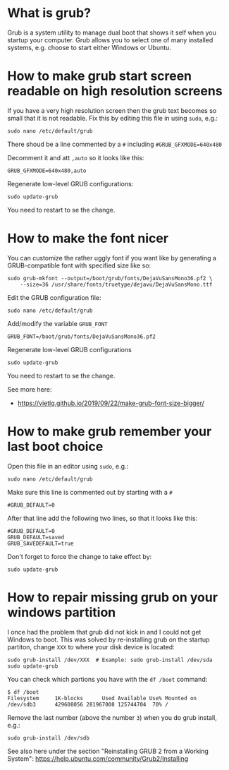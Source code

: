 # What is grub?

Grub is a system utility to manage dual boot that shows it self when you startup your computer. Grub allows you to select one of many installed systems, e.g. choose to start either Windows or Ubuntu.

# How to make grub start screen readable on high resolution screens

If you have a very high resolution screen then the grub text becomes so small that it is not readable. Fix this by editing this file in using `sudo`, e.g.:
```
sudo nano /etc/default/grub
```

There shoud be a line commented by a `#` including `#GRUB_GFXMODE=640x480`

Decomment it and att `,auto` so it looks like this:
```
GRUB_GFXMODE=640x480,auto
```

Regenerate low-level GRUB configurations:
```
sudo update-grub
```
You need to restart to se the change.

# How to make the font nicer

You can customize the rather uggly font if you want like by generating a GRUB-compatible font with specified size like so:

```
sudo grub-mkfont --output=/boot/grub/fonts/DejaVuSansMono36.pf2 \
    --size=36 /usr/share/fonts/truetype/dejavu/DejaVuSansMono.ttf
```

Edit the GRUB configuration file: 

```
sudo nano /etc/default/grub
```

Add/modify the variable `GRUB_FONT`
```
GRUB_FONT=/boot/grub/fonts/DejaVuSansMono36.pf2
```

Regenerate low-level GRUB configurations
```
sudo update-grub
```

You need to restart to se the change.

See more here:
* https://vietlq.github.io/2019/09/22/make-grub-font-size-bigger/

# How to make grub remember your last boot choice

Open this file in an editor using `sudo`, e.g.:
```
sudo nano /etc/default/grub
```

Make sure this line is commented out by starting with a `#`
```
#GRUB_DEFAULT=0
```
After that line add the following two lines, so that it looks like this:
```
#GRUB_DEFAULT=0
GRUB_DEFAULT=saved
GRUB_SAVEDEFAULT=true
```

Don't forget to force the change to take effect by:
```
sudo update-grub
```


# How to repair missing grub on your windows partition

I once had the problem that grub did not kick in and I could not get Windows to boot. This was solved by re-installing grub on the startup partiton, change `XXX` to where your disk device is located:

```
sudo grub-install /dev/XXX  # Example: sudo grub-install /dev/sda
sudo update-grub
```

You can check which partions you have with the `df /boot` command:
```
$ df /boot
Filesystem     1K-blocks      Used Available Use% Mounted on
/dev/sdb3      429608056 281967008 125744704  70% /
```
Remove the last number (above the number `3`) when you do grub install, e.g.:
```
sudo grub-install /dev/sdb
```

See also here under the section "Reinstalling GRUB 2 from a Working System": 
https://help.ubuntu.com/community/Grub2/Installing

